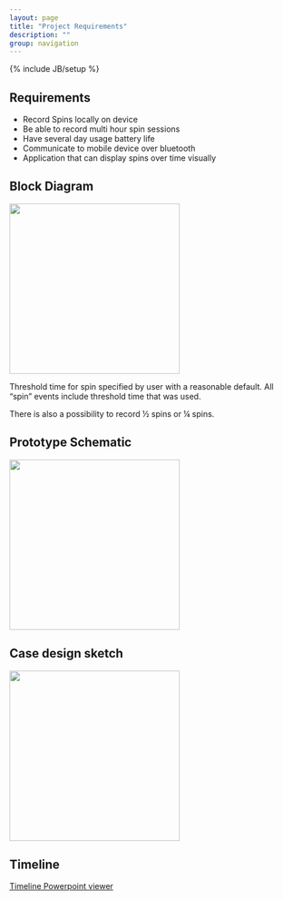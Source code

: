 ```yaml
---
layout: page
title: "Project Requirements"
description: ""
group: navigation
---
```

{% include JB/setup %}


## Requirements
* Record Spins locally on device
* Be able to record multi hour spin sessions
* Have several day usage battery life
* Communicate to mobile device over bluetooth
* Application that can display spins over time visually

## Block Diagram
<img src="https://dl.dropboxusercontent.com/u/261357/spinbit/CSE%20477%20Ideas.png" width="300px" />

Threshold time for spin specified by user with a reasonable default. All “spin” events include threshold time that was used.

There is also a possibility to record ½ spins or ¼ spins.

## Prototype Schematic

<img src="https://dl.dropboxusercontent.com/u/261357/spinbit/photo%20%281%29.JPG" width="300px" />

## Case design sketch

<img src="https://dl.dropboxusercontent.com/u/261357/spinbit/Screenshot%202015-04-22%2013.31.54.png" width="300px" />

## Timeline

<a href="https://docs.google.com/viewer?a=v&pid=sites&srcid=dXcuZWR1fHNwaW5iaXR8Z3g6M2Q4OTdiNTE5ZGY1ZTQyOA"> Timeline Powerpoint viewer</a>


